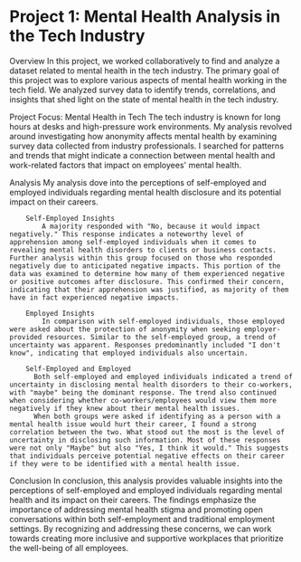 # Project 1: Mental Health Analysis in the Tech Industry

Overview
    In this project, we worked collaboratively to find and analyze a dataset related to mental health in the tech industry. The primary goal of this project was to explore various aspects of mental health working in the tech field. We analyzed survey data to identify trends, correlations, and insights that shed light on the state of mental health in the tech industry. 


Project Focus: Mental Health in Tech
    The tech industry is known for long hours at desks and high-pressure work environments. My analysis revolved around investigating how anonymity affects mental health by examining survey data collected from industry professionals. I searched for patterns and trends that might indicate a connection between mental health and work-related factors that impact on employees' mental health.


Analysis
    My analysis dove into the perceptions of self-employed and employed individuals regarding mental health disclosure and its potential impact on their careers.
       
        Self-Employed Insights
            A majority responded with "No, because it would impact negatively." This response indicates a noteworthy level of apprehension among self-employed individuals when it comes to revealing mental health disorders to clients or business contacts. Further analysis within this group focused on those who responded negatively due to anticipated negative impacts. This portion of the data was examined to determine how many of them experienced negative or positive outcomes after disclosure. This confirmed their concern, indicating that their apprehension was justified, as majority of them have in fact experienced negative impacts. 
    
        Employed Insights
            In comparison with self-employed individuals, those employed were asked about the protection of anonymity when seeking employer-provided resources. Similar to the self-employed group, a trend of uncertainty was apparent. Responses predominantly included "I don't know", indicating that employed individuals also uncertain.
        
        Self-Employed and Employed
          Both self-employed and employed individuals indicated a trend of uncertainty in disclosing mental health disorders to their co-workers, with "maybe" being the dominant response. The trend also continued when considering whether co-workers/employees would view them more negatively if they knew about their mental health issues. 
          When both groups were asked if identifying as a person with a mental health issue would hurt their career, I found a strong correlation between the two. What stood out the most is the level of uncertainty in disclosing such information. Most of these responses were not only "Maybe" but also "Yes, I think it would." This suggests that individuals perceive potential negative effects on their career if they were to be identified with a mental health issue.


Conclusion
    In conclusion, this analysis provides valuable insights into the perceptions of self-employed and employed individuals regarding mental health and its impact on their careers. The findings emphasize the importance of addressing mental health stigma and promoting open conversations within both self-employment and traditional employment settings. By recognizing and addressing these concerns, we can work towards creating more inclusive and supportive workplaces that prioritize the well-being of all employees.
